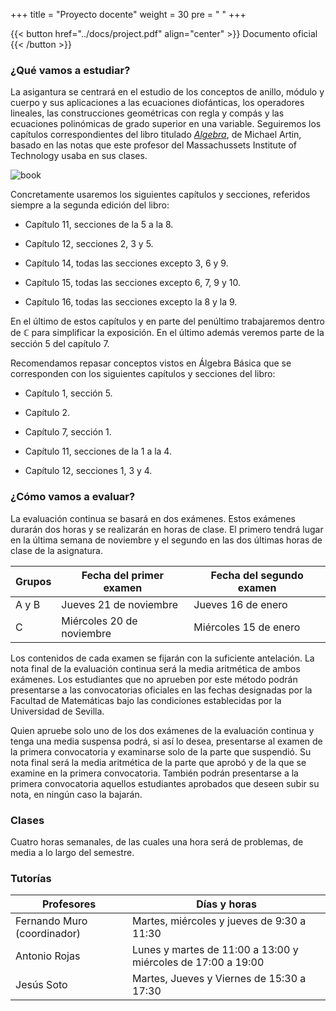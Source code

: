 +++
title = "Proyecto docente"
weight = 30
pre = "<i class='fa fa-book'></i> "
+++

{{< button href="../docs/project.pdf" align="center" >}} Documento oficial {{< /button >}}

### ¿Qué vamos a estudiar?

La asigantura se centrará en el estudio de los conceptos de anillo, módulo y cuerpo y sus aplicaciones a las ecuaciones diofánticas, los operadores lineales, las construcciones geométricas con regla y compás y las ecuaciones polinómicas de grado superior en una variable. Seguiremos los capítulos correspondientes del libro titulado [*Algebra*](http://encore.fama.us.es/iii/encore/record/C__Rb1729980), de Michael Artin, basado en las notas que este profesor del Massachussets Institute of Technology usaba en sus clases. 

![book](../images/book.jpeg)

Concretamente usaremos los siguientes capítulos y secciones, referidos siempre a la segunda edición del libro:

* Capítulo 11, secciones de la 5 a la 8.

* Capítulo 12, secciones 2, 3 y 5.

* Capítulo 14, todas las secciones excepto 3, 6 y 9.

* Capítulo 15, todas las secciones excepto 6, 7, 9 y 10.

* Capítulo 16, todas las secciones excepto la 8 y la 9.

En el último de estos capítulos y en parte del penúltimo trabajaremos dentro de $\mathbb{C}$ para simplificar la exposición. En el último además veremos parte de la sección 5 del capítulo 7.

Recomendamos repasar conceptos vistos en Álgebra Básica que se corresponden con los siguientes capítulos y secciones del libro:

* Capítulo 1, sección 5.

* Capítulo 2.

* Capítulo 7, sección 1.

* Capítulo 11, secciones de la 1 a la 4.

* Capítulo 12, secciones 1, 3 y 4.

### ¿Cómo vamos a evaluar?

La evaluación continua se basará en dos exámenes. Estos exámenes durarán dos horas y se realizarán en horas de clase. El primero tendrá lugar en la última semana de noviembre y el segundo en las dos últimas horas de clase de la asignatura.

| Grupos            | Fecha del primer examen        | Fecha del segundo examen        |
| ------------------| ------------------------------ | ------------------------------- |
| A y B             | Jueves 21 de noviembre         | Jueves 16 de enero              |
| C                 | Miércoles 20 de noviembre      | Miércoles 15 de enero           |

Los contenidos de cada examen se fijarán con la suficiente antelación. La nota final de la evaluación continua será la media aritmética de ambos exámenes. Los estudiantes que no aprueben por este método podrán presentarse a las convocatorias oficiales en las fechas designadas por la Facultad de Matemáticas bajo las condiciones establecidas por la Universidad de Sevilla. 

Quien apruebe solo uno de los dos exámenes de la evaluación continua y tenga una media suspensa podrá, si así lo desea, presentarse al examen de la primera convocatoria y examinarse solo de la parte que suspendió. Su nota final será la media aritmética de la parte que aprobó y de la que se examine en la primera convocatoria. También podrán presentarse a la primera convocatoria aquellos estudiantes aprobados que deseen subir su nota, en ningún caso la bajarán.


### Clases

Cuatro horas semanales, de las cuales una hora será de problemas, de media a lo largo del semestre.

### Tutorías

| Profesores                      | Días y horas                                                 |
|---------------------------------|--------------------------------------------------------------|
| Fernando Muro (coordinador)     | Martes, miércoles y jueves de 9:30 a 11:30                   |
| Antonio Rojas                   | Lunes y martes de 11:00 a 13:00 y miércoles de 17:00 a 19:00 |
| Jesús Soto                      | Martes, Jueves y Viernes de 15:30 a 17:30                    |

